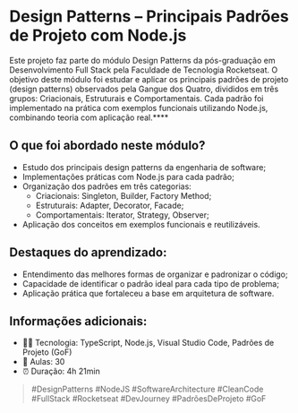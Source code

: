 # Design Patterns – Principais Padrões de Projeto com Node.js

Este projeto faz parte do módulo Design Patterns da pós-graduação em Desenvolvimento Full Stack pela Faculdade de Tecnologia Rocketseat.
O objetivo deste módulo foi estudar e aplicar os principais padrões de projeto (design patterns) observados pela Gangue dos Quatro, divididos em três grupos: Criacionais, Estruturais e Comportamentais. Cada padrão foi implementado na prática com exemplos funcionais utilizando Node.js, combinando teoria com aplicação real.****

## O que foi abordado neste módulo?
- Estudo dos principais design patterns da engenharia de software;
- Implementações práticas com Node.js para cada padrão;
- Organização dos padrões em três categorias:
  - Criacionais: Singleton, Builder, Factory Method;
  - Estruturais: Adapter, Decorator, Facade;
  - Comportamentais: Iterator, Strategy, Observer;
- Aplicação dos conceitos em exemplos funcionais e reutilizáveis.

## Destaques do aprendizado:
- Entendimento das melhores formas de organizar e padronizar o código;
- Capacidade de identificar o padrão ideal para cada tipo de problema;
- Aplicação prática que fortaleceu a base em arquitetura de software.

## Informações adicionais:
- 👨‍💻 Tecnologia: TypeScript, Node.js, Visual Studio Code, Padrões de Projeto (GoF)
- 📘 Aulas: 30
- ⏰ Duração: 4h 21min

> #DesignPatterns #NodeJS #SoftwareArchitecture #CleanCode #FullStack #Rocketseat #DevJourney #PadrõesDeProjeto #GoF
